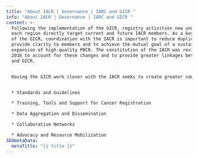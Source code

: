 ```yaml
---
title: "About IACR | Governance | IARC and GICR "
info: "About IACR | Governance | IARC and GICR "
content: >-
  Following the implementation of the GICR, registry activities now underway in
  each region directly target current and future IACR members. As a key partner
  of the GICR, coordination with the IACR is important to reduce duplication, to
  provide clarity to members and to achieve the mutual goal of a sustainable
  expansion of high-quality PBCR. The constitution of the IACR was revised in
  2016 to account for these changes and to provide greater linkages between IACR
  and GICR. 


  Having the GICR work closer with the IACR seeks to create greater convergence on priorities. Ongoing joint activities include the following: 


  * Standards and Guidelines 

  * Training, Tools and Support for Cancer Registration 

  * Data Aggregation and Dissemination 

  * Collaborative Networks 

  * Advocacy and Resource Mobilization
SEOmetaData:
  metaTitle: "{{ title }}"
---
```


